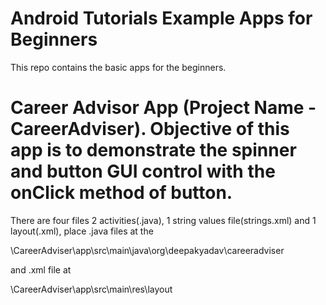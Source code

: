 # Android Tutorials Example Apps for Beginners
This repo contains the basic apps for the beginners.
# Career Advisor App (Project Name - CareerAdviser). Objective of this app is to demonstrate the spinner and button GUI control with the onClick method of button.
There are four files 2 activities(.java), 1 string values file(strings.xml) and 1 layout(.xml), place .java files at the 

\CareerAdviser\app\src\main\java\org\deepakyadav\careeradviser

and .xml file at

\CareerAdviser\app\src\main\res\layout
